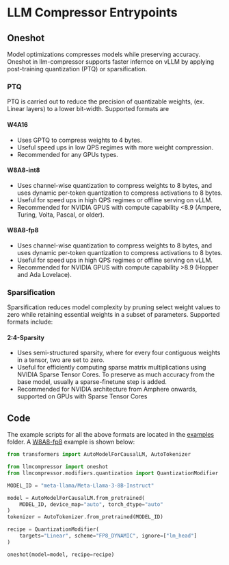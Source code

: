 # LLM Compressor Entrypoints

## Oneshot

Model optimizations compresses models while preserving accuracy. Oneshot in llm-compressor supports faster infernce on vLLM by applying post-training quantization (PTQ) or sparsification.

### PTQ
PTQ is carried out to reduce the precision of quantizable weights, (ex. Linear layers) to a lower bit-width. Supported formats are 

#### W4A16
- Uses GPTQ to compress weights to 4 bytes. 
- Useful speed ups in low QPS regimes with more weight compression. 
- Recommended for any GPUs types. 
#### W8A8-int8 
- Uses channel-wise quantization to compress weights to 8 bytes, and uses dynamic per-token quantization to compress activations to 8 bytes. 
- Useful for speed ups in high QPS regimes or offline serving on vLLM. 
- Recommended for NVIDIA GPUS with compute capability <8.9 (Ampere, Turing, Volta, Pascal, or older). 
#### W8A8-fp8
- Uses channel-wise quantization to compress weights to 8 bytes, and uses dynamic per-token quantization to compress activations to 8 bytes. 
- Useful for speed ups in high QPS regimes or offline serving on vLLM. 
- Recommended for NVIDIA GPUS with compute capability >8.9 (Hopper and Ada Lovelace). 

### Sparsification
Sparsification reduces model complexity by pruning select weight values to zero while retaining essential weights in a subset of parameters. Supported formats include:

#### 2:4-Sparsity
- Uses semi-structured sparsity, where for every four contiguous weights in a tensor, two are set to zero. 
- Useful for efficiently computing sparse matrix multiplications using NVIDIA Sparse Tensor Cores. To preserve as much accuracy from the base model, usually a sparse-finetune step is added. 
- Recommended for NVIDIA architecture from Amphere onwards, supported on GPUs with Sparse Tensor Cores

## Code

The example scripts for all the above formats are located in the [examples](../../../examples/) folder. A [W8A8-fp8](../../../examples/quantization_w8a8_fp8/llama3_example.py) example is shown below: 

```python
from transformers import AutoModelForCausalLM, AutoTokenizer

from llmcompressor import oneshot
from llmcompressor.modifiers.quantization import QuantizationModifier

MODEL_ID = "meta-llama/Meta-Llama-3-8B-Instruct"

model = AutoModelForCausalLM.from_pretrained(
    MODEL_ID, device_map="auto", torch_dtype="auto"
)
tokenizer = AutoTokenizer.from_pretrained(MODEL_ID)

recipe = QuantizationModifier(
    targets="Linear", scheme="FP8_DYNAMIC", ignore=["lm_head"]
)

oneshot(model=model, recipe=recipe)
```
